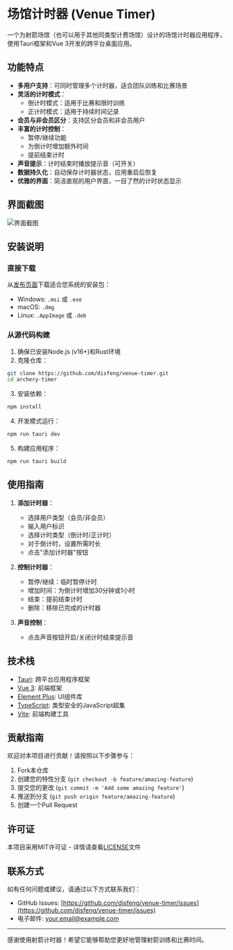# 场馆计时器 (Venue Timer)

一个为射箭场馆（也可以用于其他同类型计费场馆）设计的场馆计时器应用程序，使用Tauri框架和Vue 3开发的跨平台桌面应用。

## 功能特点

- **多用户支持**：可同时管理多个计时器，适合团队训练和比赛场景
- **灵活的计时模式**：
  - 倒计时模式：适用于比赛和限时训练
  - 正计时模式：适用于持续时间记录
- **会员与非会员区分**：支持区分会员和非会员用户
- **丰富的计时控制**：
  - 暂停/继续功能
  - 为倒计时增加额外时间
  - 提前结束计时
- **声音提示**：计时结束时播放提示音（可开关）
- **数据持久化**：自动保存计时器状态，应用重启后恢复
- **优雅的界面**：简洁直观的用户界面，一目了然的计时状态显示

## 界面截图

![界面截图](https://github.com/disfeng/venue-timer/screenshot/main.jpg)

## 安装说明

### 直接下载

从[发布页面](https://github.com/disfeng/venue-timer/releases)下载适合您系统的安装包：

- Windows: `.msi` 或 `.exe`
- macOS: `.dmg`
- Linux: `.AppImage` 或 `.deb`

### 从源代码构建

1. 确保已安装Node.js (v16+)和Rust环境
2. 克隆仓库：

```sh
git clone https://github.com/disfeng/venue-timer.git
cd archery-timer
```

3. 安装依赖：

```sh
npm install
```

4. 开发模式运行：

```sh
npm run tauri dev
```

5. 构建应用程序：

```sh
npm run tauri build
```

## 使用指南

1. **添加计时器**：

   - 选择用户类型（会员/非会员）
   - 输入用户标识
   - 选择计时类型（倒计时/正计时）
   - 对于倒计时，设置所需时长
   - 点击"添加计时器"按钮

2. **控制计时器**：

   - 暂停/继续：临时暂停计时
   - 增加时间：为倒计时增加30分钟或1小时
   - 结束：提前结束计时
   - 删除：移除已完成的计时器

3. **声音控制**：
   - 点击声音按钮开启/关闭计时结束提示音

## 技术栈

- [Tauri](https://tauri.app/): 跨平台应用程序框架
- [Vue 3](https://vuejs.org/): 前端框架
- [Element Plus](https://element-plus.org/): UI组件库
- [TypeScript](https://www.typescriptlang.org/): 类型安全的JavaScript超集
- [Vite](https://vitejs.dev/): 前端构建工具

## 贡献指南

欢迎对本项目进行贡献！请按照以下步骤参与：

1. Fork本仓库
2. 创建您的特性分支 (`git checkout -b feature/amazing-feature`)
3. 提交您的更改 (`git commit -m 'Add some amazing feature'`)
4. 推送到分支 (`git push origin feature/amazing-feature`)
5. 创建一个Pull Request

## 许可证

本项目采用MIT许可证 - 详情请查看[LICENSE](LICENSE)文件

## 联系方式

如有任何问题或建议，请通过以下方式联系我们：

- GitHub Issues: [https://github.com/disfeng/venue-timer/issues](https://github.com/disfeng/venue-timer/issues)
- 电子邮件: your.email@example.com

---

感谢使用射箭计时器！希望它能够帮助您更好地管理射箭训练和比赛时间。
